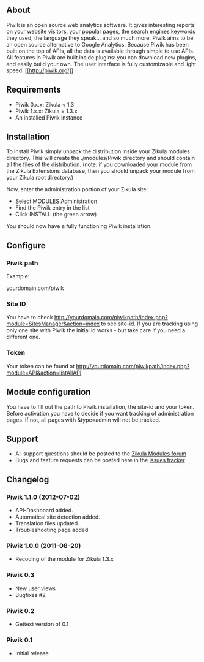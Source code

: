 ## About

Piwik is an open source web analytics software. It gives interesting reports on your website visitors, your popular pages, the search engines keywords they used, the language they speak… and so much more. Piwik aims to be an open source alternative to Google Analytics. Because Piwik has been built on the top of APIs, all the data is available through simple to use APIs. All features in Piwik are built inside plugins: you can download new plugins, and easily build your own. The user interface is fully customizable and light speed. [[http://piwik.org/]]

## Requirements

* Piwik 0.x.x: Zikula < 1.3
* Piwik 1.x.x: Zikula = 1.3.x
* An installed Piwik instance

## Installation

To install Piwik simply unpack the distribution inside your Zikula modules directory. This will create the ./modules/Piwik directory and should contain all the files of the distribution. (note: if you downloaded your module from the Zikula Extensions database, then you should unpack your module from your Zikula root directory.)

Now, enter the administration portion of your Zikula site:

* Select MODULES Administration
* Find the Piwik entry in the list
* Click INSTALL (the green arrow) 

You should now have a fully functioning Piwik installation.

## Configure


### Piwik path

Example:

  yourdomain.com/piwik

### Site ID
You have to check http://yourdomain.com/piwikpath/index.php?module=SitesManager&action=index to see site-id.
If you are tracking using only one site with Piwik the initial id works - but take care if you need a different one.

### Token
Your token can be found at http://yourdomain.com/piwikpath/index.php?module=API&action=listAllAPI

## Module configuration

You have to fill out the path to Piwik installation, the site-id and your token. Before activation you have to decide if you want tracking of administration pages. If not, all pages with &type=admin will not be tracked.

## Support

* All support questions should be posted to the [Zikula Modules forum](http://community.zikula.org/module-Forum-viewforum-forum-23.htm)
* Bugs and feature requests can be posted here in the [Issues tracker](https://github.com/phaidon/Piwik/issues)

## Changelog

### Piwik 1.1.0 (2012-07-02)
  * API-Dashboard added.
  * Automatical site detection added.
  * Translation files updated.
  * Troubleshooting page added.

### Piwik 1.0.0 (2011-08-20)
  * Recoding of the module for Zikula 1.3.x

### Piwik 0.3
  * New user views
  * Bugfixes #2

### Piwik 0.2
  * Gettext version of 0.1

### Piwik 0.1
  * Initial release
